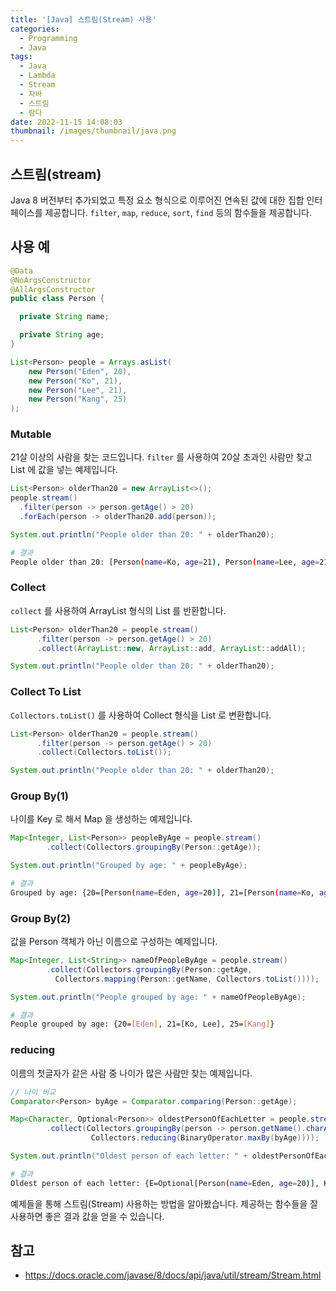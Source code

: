 ```yaml
---
title: '[Java] 스트림(Stream) 사용'
categories:
  - Programming
  - Java
tags:
  - Java
  - Lambda
  - Stream
  - 자바
  - 스트림
  - 람다
date: 2022-11-15 14:08:03
thumbnail: /images/thumbnail/java.png
---
```


## 스트림(stream)

Java 8 버전부터 추가되었고 특정 요소 형식으로 이루어진 연속된 값에 대한 집합 인터페이스를 제공합니다.
`filter`, `map`, `reduce`, `sort`, `find` 등의 함수들을 제공합니다.

## 사용 예

```java
@Data
@NoArgsConstructor
@AllArgsConstructor
public class Person {

  private String name;

  private String age;
}
```

```java
List<Person> people = Arrays.asList(
    new Person("Eden", 20),
    new Person("Ko", 21),
    new Person("Lee", 21),
    new Person("Kang", 25)
);
```

### Mutable

21살 이상의 사람을 찾는 코드입니다. `filter` 를 사용하여 20살 초과인 사람만 찾고 List 에 값을 넣는 예제입니다.

```java
List<Person> olderThan20 = new ArrayList<>();
people.stream()
  .filter(person -> person.getAge() > 20)
  .forEach(person -> olderThan20.add(person));

System.out.println("People older than 20: " + olderThan20);
```

```bash
# 결과
People older than 20: [Person(name=Ko, age=21), Person(name=Lee, age=21), Person(name=Kang, age=25)]
```

### Collect

`collect` 를 사용하여 ArrayList 형식의 List 를 반환합니다.

```java
List<Person> olderThan20 = people.stream()
      .filter(person -> person.getAge() > 20)
      .collect(ArrayList::new, ArrayList::add, ArrayList::addAll);

System.out.println("People older than 20: " + olderThan20);
```

### Collect To List

`Collectors.toList()` 를 사용하여 Collect 형식을 List 로 변환합니다.

```java
List<Person> olderThan20 = people.stream()
      .filter(person -> person.getAge() > 20)
      .collect(Collectors.toList());

System.out.println("People older than 20: " + olderThan20);
```

### Group By(1)

나이를 Key 로 해서 Map 을 생성하는 예제입니다.

```java
Map<Integer, List<Person>> peopleByAge = people.stream()
        .collect(Collectors.groupingBy(Person::getAge));

System.out.println("Grouped by age: " + peopleByAge);
```

```bash
# 결과
Grouped by age: {20=[Person(name=Eden, age=20)], 21=[Person(name=Ko, age=21), Person(name=Lee, age=21)], 25=[Person(name=Kang, age=25)]}
```

### Group By(2)

값을 Person 객체가 아닌 이름으로 구성하는 예제입니다.

```java
Map<Integer, List<String>> nameOfPeopleByAge = people.stream()
        .collect(Collectors.groupingBy(Person::getAge,
          Collectors.mapping(Person::getName, Collectors.toList())));

System.out.println("People grouped by age: " + nameOfPeopleByAge);
```

```bash
# 결과
People grouped by age: {20=[Eden], 21=[Ko, Lee], 25=[Kang]}
```

### reducing

이름의 첫글자가 같은 사람 중 나이가 많은 사람만 찾는 예제입니다.

```java
// 나이 비교
Comparator<Person> byAge = Comparator.comparing(Person::getAge);

Map<Character, Optional<Person>> oldestPersonOfEachLetter = people.stream()
        .collect(Collectors.groupingBy(person -> person.getName().charAt(0),
                  Collectors.reducing(BinaryOperator.maxBy(byAge))));

System.out.println("Oldest person of each letter: " + oldestPersonOfEachLetter);
```

```bash
# 결과
Oldest person of each letter: {E=Optional[Person(name=Eden, age=20)], K=Optional[Person(name=Kang, age=25)], L=Optional[Person(name=Lee, age=21)]}
```

예제들을 통해 스트림(Stream) 사용하는 방법을 알아봤습니다. 제공하는 함수들을 잘 사용하면 좋은 결과 값을 얻을 수 있습니다.

## 참고

- https://docs.oracle.com/javase/8/docs/api/java/util/stream/Stream.html

